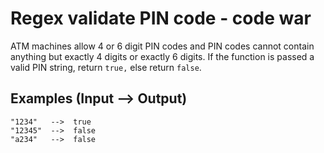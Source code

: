 # Regex validate PIN code - code war
ATM machines allow 4 or 6 digit PIN codes and PIN codes cannot contain anything but exactly 4 digits or exactly 6 digits.
If the function is passed a valid PIN string, return ```true,``` else return ```false```.

## Examples (Input --> Output)
```
"1234"   -->  true
"12345"  -->  false
"a234"   -->  false
```